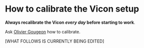 # How to calibrate the Vicon setup

**Always recalibrate the Vicon **_**every day**_** before starting to work**.

Ask [Olivier Gougeon](mailto:olivier.gougeon@polymtl.ca) how to calibrate.

\[WHAT FOLLOWS IS CURRENTLY BEING EDITED\]




